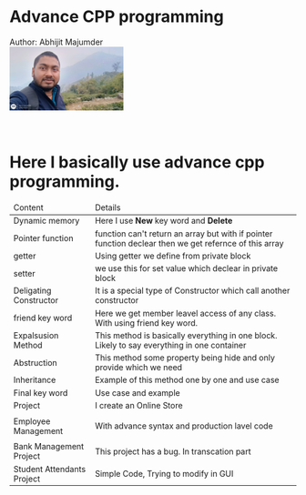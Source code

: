 # Advance CPP programming 
Author: Abhijit Majumder 
<br>
<img src="./image/selfi.jpeg" width=200px >

<br>
<h1>
Here I basically use advance cpp programming.
</h1>

<table>
<thead>
<tr>
<td>
Content
</td>
<td>
Details
</td>
</tr>
</thead>
<tbody>
<tr>
<td>
Dynamic memory
</td>
<td>
Here I use <strong>New</strong> key word and <strong>Delete</strong>
</td>
</tr>
<tr>
<td>
Pointer function
</td>
<td>
function can't return an array but with if pointer function declear then we get refernce of this array 
</td>
</tr>
<tr>
<td>
getter 
</td>
<td>
Using getter we define from private block 
</td>
</tr>
<tr>
<td>
setter
</td>
<td>
we use this for set value which declear in private block
</td>
</tr>
<tr>
<td>
Deligating Constructor
</td>
<td>
It is a special type of Constructor which call another constructor 
</td>
</tr>
<tr>
<td>
friend key word
</td>
<td>
Here we get member leavel access of any class. With using friend key word. 
</td>
</tr>
<tr>
<td>
Expalsusion Method
</td>
<td>
This method is basically everything in one block. 
Likely to say everything in one container
</td>
</tr>
<tr>
<td>
Abstruction
</td>
<td>
This method some property being hide and only provide which we need 
</td>
</tr>
<tr>
<td>
Inheritance 
</td>
<td>
Example of this method one by one and use case 
</td>
</tr>
<tr>
<td>
Final key word
</td>
<td>
Use case and example 
</td>
</tr>
<tr>
<td>
Project
</td>
<td>
I create an Online Store
</td>
</tr>
<tr>
<td>
Employee Management
</td>
<td>

With advance syntax and production lavel code 
</td>
</tr>
<tr>
<td>
Bank Management Project 
</td>
<td>
This project has a bug. 
In transcation part 

</td>
</tr>
<tr>
<td>
Student Attendants Project
</td>
<td>
Simple Code, Trying to modify in GUI
</td>
</tr>
</tbody>
